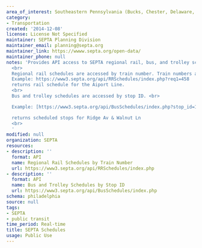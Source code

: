 ```yaml
---
area_of_interest: Southeastern Pennsylvania (Bucks, Chester, Delaware, Montgomery, Philadelphia counties)
category:
- Transportation
created: '2014-12-08'
license: License Not Specified
maintainer: SEPTA Planning Division
maintainer_email: planning@septa.org
maintainer_link: https://wwww.septa.org/open-data/
maintainer_phone: null
notes: 'Provides API access to SEPTA regional rail, bus, and trolley schedules. 
  <br>
  Regional rail schedules are accessed by train number. Train numbers are in the GTFS files or the route stop API. <br>
  Example: https://www3.septa.org/api/RRSchedules/index.php?req1=458
  returns rail schedule for the Aiport Line.
  <br>
  Bus and trolley schedules are accessed by stop ID. <br>

  Example: [https://www3.septa.org/api/BusSchedules/index.php?stop_id=12345](https://www3.septa.org/api/BusSchedules/index.php?stop_id=12345) 

  returns scheduled stops for Ridge Av & Walnut Ln
  <br>
  '
modified: null
organization: SEPTA
resources:
- description: ''
  format: API
  name: Regional Rail Schedules by Train Number
  url: https://www3.septa.org/api/RRSchedules/index.php
- description: ''
  format: API
  name: Bus and Trolley Schedules by Stop ID
  url: https://www3.septa.org/api/BusSchedules/index.php
schema: philadelphia
source: null
tags: 
- SEPTA
- public transit
time_period: Real-time
title: SEPTA Schedules
usage: Public Use
---
```

